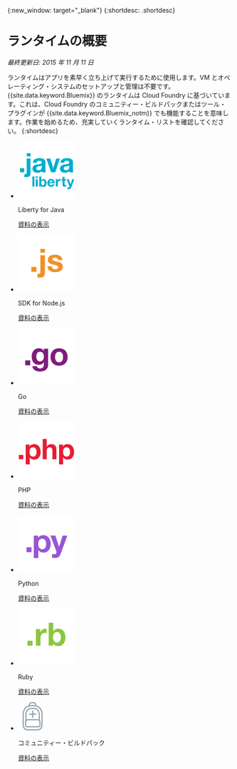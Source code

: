 {:new_window: target="_blank"}
{:shortdesc: .shortdesc}

# ランタイムの概要
*最終更新日: 2015 年 11 月 11 日*

ランタイムはアプリを素早く立ち上げて実行するために使用します。VM とオペレーティング・システムのセットアップと管理は不要です。{{site.data.keyword.Bluemix}} のランタイムは Cloud Foundry に基づいています。これは、Cloud Foundry のコミュニティー・ビルドパックまたはツール・プラグインが {{site.data.keyword.Bluemix_notm}} でも機能することを意味します。作業を始めるため、充実していくランタイム・リストを確認してください。
{:shortdesc}

<ul class="runtimeIconList">
<li>
<p class="runtimeIcon"><img src="images/javaweb_featured.svg" alt="Java Liberty" /></p>
<p class="runtimeTitle">Liberty for Java</p>
<p class="runtimeLink"><a format="html" href="../starters/liberty/index.html" scope="peer">資料の表示</a></p>
</li>
<li>
<p class="runtimeIcon"><img src="images/node_featured.svg" alt="Node.js" /></p>
<p class="runtimeTitle">SDK for Node.js</p>
<p class="runtimeLink"><a format="html" href="../starters/nodejs/index.html" scope="peer">資料の表示</a></p>
</li>
<li>
<p class="runtimeIcon"><img src="images/go_featured.svg" alt="Go" /></p>
<p class="runtimeTitle">Go</p>
<p class="runtimeLink"><a format="html" href="../starters/go/index.html" scope="peer">資料の表示</a></p>
</li>
<li>
<p class="runtimeIcon"><img src="images/php_featured.svg" alt="PHP" /></p>
<p class="runtimeTitle">PHP</p>
<p class="runtimeLink"><a format="html" href="../starters/php/index.html" scope="peer">資料の表示</a></p>
</li>
<li>
<p class="runtimeIcon"><img src="images/python_featured.svg" alt="Python" /></p>
<p class="runtimeTitle">Python</p>
<p class="runtimeLink"><a format="html" href="../starters/python/index.html" scope="peer">資料の表示</a></p>
</li>
<li>
<p class="runtimeIcon"><img src="images/ruby_featured.svg" alt="Ruby" /></p>
<p class="runtimeTitle">Ruby</p>
<p class="runtimeLink"><a format="html" href="../starters/rails/index.html" scope="peer">資料の表示</a></p>
</li>
<li>
<p class="runtimeIcon"><img src="images/byod_featured.png" alt="コミュニティー・ビルドパック" /></p>
<p class="runtimeTitle">コミュニティー・ビルドパック</p>
<p class="runtimeLink"><a format="html" href="byob.html" scope="peer">資料の表示</a></p>
</li>
</ul>


